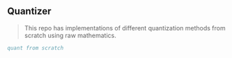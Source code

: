 ## Quantizer

>This repo has implementations of different quantization methods from scratch using raw mathematics.

```bibtex
quant from scratch
```
